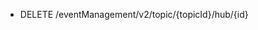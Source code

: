 <!--
    ATTENTION: This file was generated via gradle!
               Do NOT manually edit this file! Any such changes will be overwritten!
-->

* DELETE /eventManagement/v2/topic/{topicId}/hub/{id}
